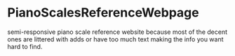 # PianoScalesReferenceWebpage
 semi-responsive piano scale reference website because most of the decent ones are littered with adds or have too much text making the info you want hard to find. 

